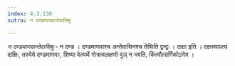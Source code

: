 ```yaml
---
index: 4.3.130
sutra: न दण्डमाणवान्तेवासिषु

---
```

_न दण्डमाणवान्तेवासिषु_ - न दण्ड । दण्डमाणवाश्च अन्तेवासिनश्च तेष्विति द्वन्द्वः । दाक्षा इति । दक्षस्यापत्यं दाक्षिः, तस्येमे दण्डमाणवाः, शिष्या वेत्यर्थे गोत्रत्वलक्षणो वुञ् न भवति, किंत्वौत्सर्गिकोऽणेव ।